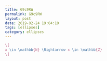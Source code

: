 ```yaml
---
title: G9c9RW
permalink: G9c9RW
layout: post
date: 2019-02-24 19:04:10
tags: [ellipses]
category: ellipses
---
```


```latex
\[
x \in \mathbb{N} \Rightarrow x \in \mathbb{Z}
\]
```
